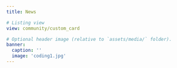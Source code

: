 ```yaml
---
title: News

# Listing view
view: community/custom_card

# Optional header image (relative to `assets/media/` folder).
banner:
  caption: ''
  image: 'coding1.jpg'
---
```

